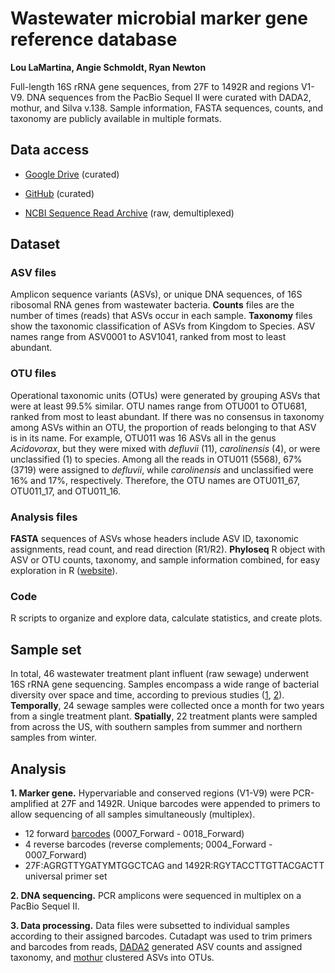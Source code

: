# Wastewater microbial marker gene reference database

<b>Lou LaMartina, Angie Schmoldt, Ryan Newton</b>

Full-length 16S rRNA gene sequences, from 27F to 1492R and regions V1-V9. DNA sequences from the PacBio Sequel II were curated with DADA2, mothur, and Silva v.138. Sample information, FASTA sequences, counts, and taxonomy are publicly available in multiple formats.


## Data access

- [Google Drive](https://drive.google.com/drive/folders/1lfjwUHkiLNQoR53-yt8B6eLNDEsZCWob?usp=sharing) (curated)

- [GitHub](https://github.com/loulanomics/Full16S_sewageDatabase/tree/main/Files) (curated)

- [NCBI Sequence Read Archive](https://www.ncbi.nlm.nih.gov/Traces/study/?acc=PRJNA809416&o=acc_s%3Aa) (raw, demultiplexed)


## Dataset

### ASV files

Amplicon sequence variants (ASVs), or unique DNA sequences, of 16S ribosomal RNA genes from wastewater bacteria. <b>Counts</b> files are the number of times (reads) that ASVs occur in each sample. <b>Taxonomy</b> files show the taxonomic classification of ASVs from Kingdom to Species. ASV names range from ASV0001 to ASV1041, ranked from most to least abundant.

### OTU files

Operational taxonomic units (OTUs) were generated by grouping ASVs that were at least 99.5% similar. OTU names range from OTU001 to OTU681, ranked from most to least abundant. If there was no consensus in taxonomy among ASVs within an OTU, the proportion of reads belonging to that ASV is in its name. For example, OTU011 was 16 ASVs all in the genus <i>Acidovorax</i>, but they were mixed with <i>defluvii</i> (11), <i>carolinensis</i> (4), or were unclassified (1) to species. Among all the reads in OTU011 (5568), 67% (3719) were assigned to <i>defluvii</i>, while <i>carolinensis</i> and unclassified were 16% and 17%, respectively. Therefore, the OTU names are OTU011_67, OTU011_17, and OTU011_16.
  
### Analysis files
  
<b>FASTA</b> sequences of ASVs whose headers include ASV ID, taxonomic assignments, read count, and read direction (R1/R2). <b>Phyloseq</b> R object with ASV or OTU counts, taxonomy, and sample information combined, for easy exploration in R ([website](https://joey711.github.io/phyloseq/)).


### Code

R scripts to organize and explore data, calculate statistics, and create plots.

## Sample set

In total, 46 wastewater treatment plant influent (raw sewage) underwent 16S rRNA gene sequencing. Samples encompass a wide range of bacterial diversity over space and time, according to previous studies ([1](https://microbiomejournal.biomedcentral.com/articles/10.1186/s40168-021-01038-5), [2](https://microbiomejournal.biomedcentral.com/articles/10.1186/s40168-021-01038-5)). <b>Temporally</b>, 24 sewage samples were collected once a month for two years from a single treatment plant. <b>Spatially</b>, 22 treatment plants were sampled from across the US, with southern samples from summer and northern samples from winter.


## Analysis

<b>1.  Marker gene.</b>  Hypervariable and conserved regions (V1-V9) were PCR-amplified at 27F and 1492R. Unique barcodes were appended to primers to allow  sequencing of all samples simultaneously (multiplex).

- 12 forward [barcodes](https://github.com/PacificBiosciences/Bioinformatics-Training/blob/master/barcoding/pacbio_384_barcodes.fasta) (0007_Forward - 0018_Forward)
- 4 reverse barcodes (reverse complements; 0004_Forward - 0007_Forward)
- 27F:AGRGTTYGATYMTGGCTCAG and 1492R:RGYTACCTTGTTACGACTT universal primer set

<b>2.  DNA sequencing.</b>  PCR amplicons were sequenced in multiplex on a PacBio Sequel II.

<b>3.  Data processing.</b>  Data files were subsetted to individual samples according to their assigned barcodes. Cutadapt was used to trim primers and barcodes from reads, [DADA2](https://benjjneb.github.io/dada2/tutorial.html) generated ASV counts and assigned taxonomy, and [mothur](https://mothur.org/wiki/cluster/) clustered ASVs into OTUs.

